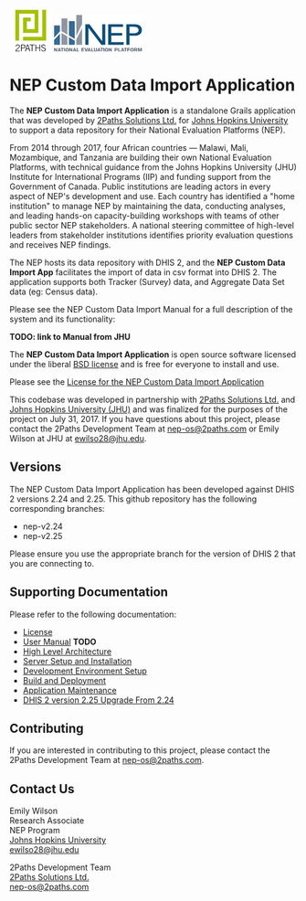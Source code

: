 ![2Paths Solutions Ltd.](images/2Paths-logo.png)
![NEP](images/nep-logo.png)

NEP Custom Data Import Application
==================================

The **NEP Custom Data Import Application** is a standalone Grails application that was developed
by [2Paths Solutions Ltd.](https://www.2paths.com) for [Johns Hopkins University](https://www.jhu.edu)  to support a 
data repository for their National Evaluation Platforms (NEP).

From 2014 through 2017, four African countries — Malawi, Mali, Mozambique, and Tanzania are building their own National 
Evaluation Platforms, with technical guidance from the Johns Hopkins University (JHU) Institute for International 
Programs (IIP) and funding support from the Government of Canada. Public institutions are leading actors in every aspect 
of NEP's development and use. Each country has identified a "home institution" to manage NEP by maintaining the data, 
conducting analyses, and leading hands-on capacity-building workshops with teams of other public sector NEP 
stakeholders. A national steering committee of high-level leaders from stakeholder institutions identifies priority 
evaluation questions and receives NEP findings.

The NEP hosts its data repository with DHIS 2, and the **NEP Custom Data Import App** facilitates the 
import of data in csv format into DHIS 2. The application supports both Tracker (Survey) data, and Aggregate Data Set
data (eg: Census data). 
  
Please see the NEP Custom Data Import Manual for a full description of the system and its functionality:
  
**TODO: link to Manual from JHU**

The **NEP Custom Data Import Application** is open source software licensed under the liberal
[BSD license](http://www.linfo.org/bsdlicense.html) and is free for everyone to install and use.

Please see the [License for the NEP Custom Data Import Application](LICENSE.md)

This codebase was developed in partnership with [2Paths Solutions Ltd.](https://www.2paths.com) and [Johns Hopkins 
University (JHU)](https://www.jhu.edu) and was finalized for the purposes of the project on July 31, 2017. 
If you have questions about this project, please contact the 2Paths Development Team at 
[nep-os@2paths.com](mailto:nep-os@2paths.com) or Emily Wilson at JHU at [ewilso28@jhu.edu](mailto:ewilso28@jhu.edu). 

Versions
--------

The NEP Custom Data Import Application has been developed against DHIS 2 versions 2.24 and 2.25. 
This github repository has the following corresponding branches:

- nep-v2.24
- nep-v2.25

Please ensure you use the appropriate branch for the version of DHIS 2 that you are connecting to.

Supporting Documentation
------------------------

Please refer to the following documentation:

- [License](LICENSE.md)
- [User Manual](docs/UserManual.doc) **TODO**
- [High Level Architecture](docs/High-Level-Architecture.md)
- [Server Setup and Installation](docs/Server-Setup.md)
- [Development Environment Setup](docs/Development-Setup.md)
- [Build and Deployment](docs/Build-and-Deployment.md)
- [Application Maintenance](docs/Maintenance.md)
- [DHIS 2 version 2.25 Upgrade From 2.24](docs/DHIS2-v-2.25-Upgrade.md)

Contributing
------------

If you are interested in contributing to this project, please contact the 2Paths Development Team at 
[nep-os@2paths.com](mailto:nep-os@2paths.com). 

Contact Us
----------

Emily Wilson   
Research Associate  
NEP Program  
[Johns Hopkins University](https://www.jhu.edu)   
[ewilso28@jhu.edu](mailto:ewilso28@jhu.edu)


2Paths Development Team  
[2Paths Solutions Ltd.](https://www.2paths.com)  
[nep-os@2paths.com](mailto:nep-os@2paths.com)
